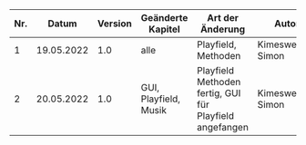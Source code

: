 | Nr. | Datum      | Version | Geänderte Kapitel     | Art der Änderung    | Autor             | Status |
|-----|------------|---------|-----------------------|---------------------|-------------------|--------|
| 1   | 19.05.2022 | 1.0     | alle                  | Playfield, Methoden | Kimeswenger Simon | fg      |
| 2   | 20.05.2022 | 1.0     | GUI, Playfield, Musik | Playfield Methoden fertig, GUI für Playfield angefangen | Kimeswenger Simon | ip      |



